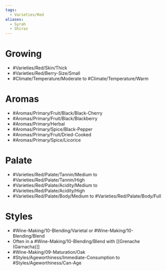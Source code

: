 ```yaml
---
tags:
  - Varieties/Red
aliases:
  - Syrah
  - Shiraz
---
```

# Growing
- #Varieties/Red/Skin/Thick
- #Varieties/Red/Berry-Size/Small
- #Climate/Temperature/Moderate to #Climate/Temperature/Warm
# Aromas
- #Aromas/Primary/Fruit/Black/Black-Cherry
- #Aromas/Primary/Fruit/Black/Blackberry
- #Aromas/Primary/Herbal
- #Aromas/Primary/Spice/Black-Pepper
- #Aromas/Primary/Fruit/Dried-Cooked
- #Aromas/Primary/Spice/Licorice
# Palate
- #Varieties/Red/Palate/Tannin/Medium to #Varieties/Red/Palate/Tannin/High
- #Varieties/Red/Palate/Acidity/Medium to #Varieties/Red/Palate/Acidity/High
- #Varieties/Red/Palate/Body/Medium to #Varieties/Red/Palate/Body/Full
# Styles
- #Wine-Making/10-Blending/Varietal or #Wine-Making/10-Blending/Blend
- Often in a #Wine-Making/10-Blending/Blend with [[Grenache (Garnacha)]]
- #Wine-Making/09-Maturation/Oak
- #Styles/Ageworthiness/Immediate-Consumption to #Styles/Ageworthiness/Can-Age